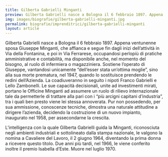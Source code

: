 ```yaml
---
title: Gilberta Gabrielli Minganti
preview: Gilberta Gabrielli nasce a Bologna il 6 febbraio 1897. Appena ventunenne sposa Giuseppe Minganti, che affianca e segue fin dagli inizi dell’attività
img: images/biografie/gilberta-gabrielli-minganti.jpg
permalink: biografie/imprenditrici/gilberta-gabrielli-minganti
layout: article
---
```


Gilberta Gabrielli nasce a Bologna il 6 febbraio 1897. Appena ventunenne sposa Giuseppe Minganti, che affianca e segue fin dagli inizi dell’attività in Via della Fontanina, e poi in Via Ferrarese, occupandosi perlopiù di pratiche amministrative e contabilità, ma disponibile anche, nel momento del bisogno, al ruolo di infermiera o magazziniera. Sostiene l’operato di Giuseppe, vantandosi unicamente “dell’esser stata un’ottima moglie”, sino alla sua morte prematura, nel 1947, quando lo sostituisce prendendo le redini dell’Azienda. La coadiuveranno in seguito i nipoti Franco Gabrielli e Lello Zambonelli. Le sue capacità decisionali, unite ad investimenti mirati, portano le Officine Minganti ad assumere un ruolo di rilievo internazionale tale da permetterle di trattare alla pari con i “più arcigni capitani d’industria”, tra i quali ben presto viene lei stessa annoverata. Pur non possedendo, per sua ammissione, conoscenze tecniche, dimostra una naturale attitudine a dirigere l’azienda, decidendo la costruzione di un nuovo impianto, inaugurato nel 1958, per assecondarne la crescita.

L’intelligenza con la quale Gilberta Gabrielli guida la Minganti, riconosciuta negli ambienti industriali e sottolineato dalla stampa nazionale, le valgono la nomina a Cavaliere del Lavoro, il 2 giugno 1964, diventando la prima donna a ricevere questo titolo. Due anni più tardi, nel 1966, le viene conferito inoltre il premio Isabella d’Este. Muore nel luglio 1970.

